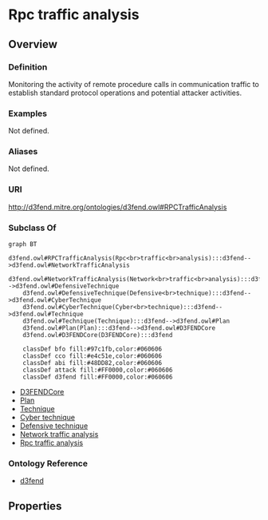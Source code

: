# Rpc traffic analysis

## Overview

### Definition
Monitoring the activity of remote procedure calls in communication traffic to establish standard protocol operations and potential attacker activities.

### Examples
Not defined.

### Aliases
Not defined.

### URI
http://d3fend.mitre.org/ontologies/d3fend.owl#RPCTrafficAnalysis

### Subclass Of
```mermaid
graph BT
    d3fend.owl#RPCTrafficAnalysis(Rpc<br>traffic<br>analysis):::d3fend-->d3fend.owl#NetworkTrafficAnalysis
    d3fend.owl#NetworkTrafficAnalysis(Network<br>traffic<br>analysis):::d3fend-->d3fend.owl#DefensiveTechnique
    d3fend.owl#DefensiveTechnique(Defensive<br>technique):::d3fend-->d3fend.owl#CyberTechnique
    d3fend.owl#CyberTechnique(Cyber<br>technique):::d3fend-->d3fend.owl#Technique
    d3fend.owl#Technique(Technique):::d3fend-->d3fend.owl#Plan
    d3fend.owl#Plan(Plan):::d3fend-->d3fend.owl#D3FENDCore
    d3fend.owl#D3FENDCore(D3FENDCore):::d3fend
    
    classDef bfo fill:#97c1fb,color:#060606
    classDef cco fill:#e4c51e,color:#060606
    classDef abi fill:#48DD82,color:#060606
    classDef attack fill:#FF0000,color:#060606
    classDef d3fend fill:#FF0000,color:#060606
```

- [D3FENDCore](/docs/ontology/reference/model/D3FENDCore/D3FENDCore.md)
- [Plan](/docs/ontology/reference/model/D3FENDCore/Plan/Plan.md)
- [Technique](/docs/ontology/reference/model/D3FENDCore/Plan/Technique/Technique.md)
- [Cyber technique](/docs/ontology/reference/model/D3FENDCore/Plan/Technique/Cyber%20technique/Cyber%20technique.md)
- [Defensive technique](/docs/ontology/reference/model/D3FENDCore/Plan/Technique/Cyber%20technique/Defensive%20technique/Defensive%20technique.md)
- [Network traffic analysis](/docs/ontology/reference/model/D3FENDCore/Plan/Technique/Cyber%20technique/Defensive%20technique/Network%20traffic%20analysis/Network%20traffic%20analysis.md)
- [Rpc traffic analysis](/docs/ontology/reference/model/D3FENDCore/Plan/Technique/Cyber%20technique/Defensive%20technique/Network%20traffic%20analysis/Rpc%20traffic%20analysis/Rpc%20traffic%20analysis.md)


### Ontology Reference
- [d3fend](http://d3fend.mitre.org/ontologies/d3fend.owl#)

## Properties

